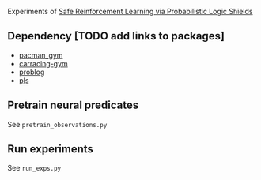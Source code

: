 Experiments of [Safe Reinforcement Learning via Probabilistic Logic Shields](https://arxiv.org/abs/2303.03226)

## Dependency [TODO add links to packages]
- [pacman_gym](https://github.com/wenchiyang/pacman_gym) 
- [carracing-gym](https://github.com/wenchiyang/carracing-gym) 
- [problog](https://github.com/ML-KULeuven/problog)
- [pls](https://github.com/wenchiyang/pls)


## Pretrain neural predicates
See `pretrain_observations.py`

## Run experiments
See `run_exps.py`